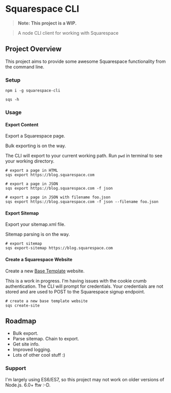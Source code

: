 Squarespace CLI
=======
> **Note: This project is a WIP.**

> A node CLI client for working with Squarespace



## Project Overview
This project aims to provide some awesome Squarespace functionality from the command line.


### Setup
```shell
npm i -g squarespace-cli

sqs -h
```

### Usage

#### Export Content
Export a Squarespace page.

Bulk exporting is on the way.

The CLI will export to your current working path. Run `pwd` in terminal to see your working directory.

```shell
# export a page in HTML
sqs export https://blog.squarespace.com

# export a page in JSON
sqs export https://blog.squarespace.com -f json

# export a page in JSON with filename foo.json
sqs export https://blog.squarespace.com -f json --filename foo.json
```

#### Export Sitemap
Export your sitemap.xml file.

Sitemap parsing is on the way.

```shell
# export sitemap
sqs export-sitemap https://blog.squarespace.com
```

#### Create a Squarespace Website
Create a new [Base Template](https://base-template.squarespace.com) website.

This is a work in progress. I'm having issues with the cookie crumb authentication. The CLI will prompt for credentials. Your credentials are not stored and are used to POST to the Squarespace signup endpoint.

```shell
# create a new base template website
sqs create-site
```


## Roadmap
* Bulk export.
* Parse sitemap. Chain to export.
* Get site info.
* Improved logging.
* Lots of other cool stuff :)

### Support
I'm largely using ES6/ES7, so this project may not work on older versions of Node.js. 6.0+ ftw :-D.